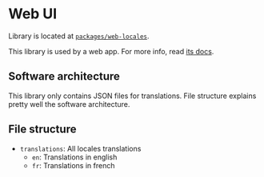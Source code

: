 # Web UI

Library is located at [`packages/web-locales`](../../../packages/web-locales).

This library is used by a web app. For more info, read [its docs](../apps/web.md).

## Software architecture

This library only contains JSON files for translations. File structure explains pretty well the software architecture.

## File structure

- `translations`: All locales translations
  - `en`: Translations in english
  - `fr`: Translations in french
